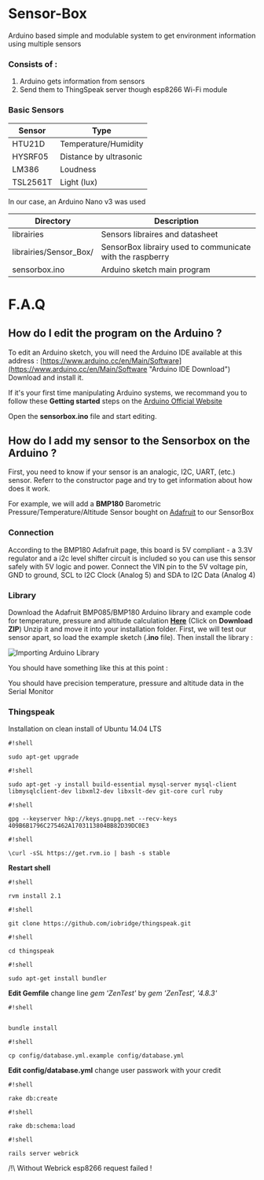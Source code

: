 Sensor-Box 
==========

Arduino based simple and modulable system to get environment information using multiple sensors

### Consists of :
1. Arduino gets information from sensors
2. Send them to ThingSpeak server though esp8266 Wi-Fi module

### Basic Sensors
|Sensor         |Type                                  |
|---------------|--------------------------------------|
|HTU21D         |Temperature/Humidity                  |
|HYSRF05        |Distance by ultrasonic                |
|LM386          |Loudness                              |
|TSL2561T       |Light (lux)                           |

In our case, an Arduino Nano v3 was used

|Directory                 |Description                                                |
|--------------------------|-----------------------------------------------------------|
|librairies                 |Sensors libraires and datasheet                            |
|librairies/Sensor_Box/    |SensorBox librairy used to communicate with the raspberry  |
|sensorbox.ino             |Arduino sketch main program                                |

F.A.Q
====================

## How do I edit the program on the Arduino ?

To edit an Arduino sketch, you will need the Arduino IDE available at this address : [https://www.arduino.cc/en/Main/Software](https://www.arduino.cc/en/Main/Software "Arduino IDE Download")
Download and install it.

If it's your first time manipulating Arduino systems, we recommand you to follow these **Getting started** steps on the [Arduino Official Website](https://www.arduino.cc/en/Main/Software "Arduino Getting started")

Open the **sensorbox.ino** file and start editing.

## How do I add my sensor to the Sensorbox on the Arduino ?

First, you need to know if your sensor is an analogic, I2C, UART, (etc.) sensor.
Referr to the constructor page and try to get information about how does it work.

For example, we will add a **BMP180** Barometric Pressure/Temperature/Altitude Sensor bought on [Adafruit](https://www.arduino.cc/en/Main/Software "Adafruit BMP180") to our SensorBox

### Connection

According to the BMP180 Adafruit page, this board is 5V compliant - a 3.3V regulator and a i2c level shifter circuit is included so you can use this sensor safely with 5V logic and power.
Connect the VIN pin to the 5V voltage pin, GND to ground, SCL to I2C Clock (Analog 5) and SDA to I2C Data (Analog 4)

### Library

Download the Adafruit BMP085/BMP180 Arduino library and example code for temperature, pressure and altitude calculation [**Here**](https://github.com/adafruit/Adafruit-BMP085-Library "Adafruit BMP085/BMP180 Library") (Click on **Download ZIP**)
Unzip it and move it into your installation folder.
First, we will test our sensor apart, so load the example sketch (**.ino** file).
Then install the library :

![Importing Arduino Library](http://www.codevista.net/wp-content/uploads/2015/08/Importing-Arduino-Library.png "Importing Arduino Library")

You should have something like this at this point : 

You should have precision temperature, pressure and altitude data in the Serial Monitor

### Thingspeak

Installation on clean install of Ubuntu 14.04 LTS

```
#!shell

sudo apt-get upgrade

```

```
#!shell

sudo apt-get -y install build-essential mysql-server mysql-client libmysqlclient-dev libxml2-dev libxslt-dev git-core curl ruby

```

```
#!shell

gpg --keyserver hkp://keys.gnupg.net --recv-keys 409B6B1796C275462A1703113804BB82D39DC0E3

```

```
#!shell

\curl -sSL https://get.rvm.io | bash -s stable

```

**Restart shell**


```
#!shell

rvm install 2.1
```


```
#!shell

git clone https://github.com/iobridge/thingspeak.git

```

```
#!shell

cd thingspeak

```

```
#!shell

sudo apt-get install bundler

```

**Edit Gemfile**
change line *gem 'ZenTest'* by *gem 'ZenTest', '4.8.3'*

```
#!shell


bundle install
```


```
#!shell

cp config/database.yml.example config/database.yml

```

**Edit config/database.yml**
change user passwork with your credit


```
#!shell

rake db:create
```


```
#!shell

rake db:schema:load

```

```
#!shell

rails server webrick
```

/!\ Without Webrick esp8266 request failed !